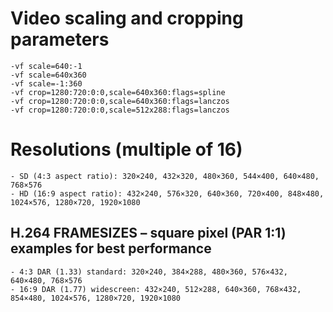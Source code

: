# Video scaling and cropping parameters
```text
-vf scale=640:-1
-vf scale=640x360
-vf scale=-1:360
-vf crop=1280:720:0:0,scale=640x360:flags=spline
-vf crop=1280:720:0:0,scale=640x360:flags=lanczos
-vf crop=1280:720:0:0,scale=512x288:flags=lanczos
```

# Resolutions (multiple of 16)
```text
- SD (4:3 aspect ratio): 320×240, 432×320, 480×360, 544×400, 640×480, 768×576
- HD (16:9 aspect ratio): 432×240, 576×320, 640×360, 720×400, 848×480, 1024×576, 1280×720, 1920×1080
```
## H.264 FRAMESIZES – square pixel (PAR 1:1) examples for best performance
```text
- 4:3 DAR (1.33) standard: 320×240, 384×288, 480×360, 576×432, 640×480, 768×576
- 16:9 DAR (1.77) widescreen: 432×240, 512×288, 640×360, 768×432, 854×480, 1024×576, 1280×720, 1920×1080
```
